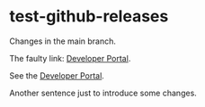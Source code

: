 # test-github-releases

Changes in the main branch.

The faulty link: [Developer Portal](https://deve.espressif.com/).

See the [Developer Portal](https://developer.espressif.com/blo/).

Another sentence just to introduce some changes.
